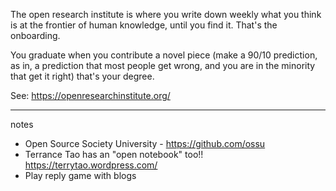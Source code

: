 The open research institute is where you write down weekly what you think is at the frontier of human knowledge, until you find it. That's the onboarding. 

You graduate when you contribute a novel piece (make a 90/10 prediction, as in, a prediction that most people get wrong, and you are in the minority that get it right) that's your degree. 

See: https://openresearchinstitute.org/

----- 

notes

- Open Source Society University - https://github.com/ossu 
- Terrance Tao has an "open notebook" too!! https://terrytao.wordpress.com/ 
- Play reply game with blogs 